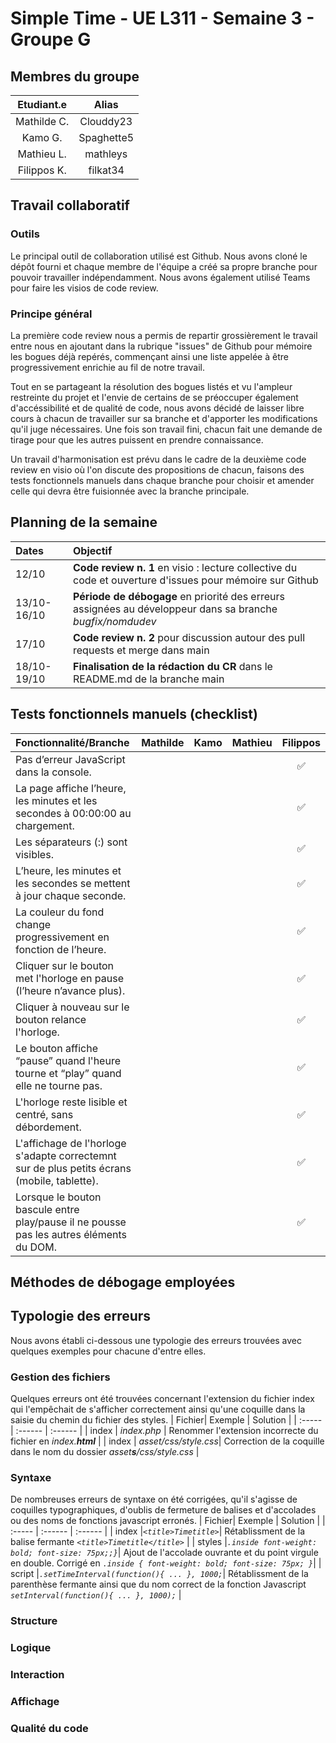 # Simple Time - UE L311 - Semaine 3 - Groupe G

## Membres du groupe

| Etudiant.e  |  Alias      |    
| :----------:|:-----------:| 
| Mathilde C. | Clouddy23   | 
| Kamo G.     | Spaghette5  |   
| Mathieu L.  | mathleys    |   
| Filippos K. | filkat34    | 

## Travail collaboratif

### Outils
Le principal outil de collaboration utilisé est Github. Nous avons cloné le dépôt fourni et chaque membre de l'équipe a créé sa propre branche pour pouvoir travailler indépendamment. Nous avons également utilisé Teams pour faire les visios de code review.

### Principe général
La première code review nous a permis de repartir grossièrement le travail entre nous en ajoutant dans la rubrique "issues" de Github pour mémoire les bogues déjà repérés, commençant ainsi une liste appelée à être progressivement enrichie au fil de notre travail. 

Tout en se partageant la résolution des bogues listés et vu l'ampleur restreinte du projet et l'envie de certains de se préoccuper également d'accéssibilité et de qualité de code, nous avons décidé de laisser libre cours à chacun de travailler sur sa branche et d'apporter les modifications qu'il juge nécessaires. Une fois son travail fini, chacun fait une demande de tirage pour que les autres puissent en prendre connaissance. 

Un travail d'harmonisation est prévu dans le cadre de la deuxième code review en visio où l'on discute des propositions de chacun, faisons des tests fonctionnels manuels dans chaque branche pour choisir et amender celle qui devra être fuisionnée avec la branche principale.

## Planning de la semaine
| Dates |  Objectif  |    
| :---|:---| 
| 12/10 | **Code review n. 1** en visio : lecture collective du code et ouverture d'issues pour mémoire sur Github |
| 13/10-16/10 | **Période de débogage** en priorité des erreurs assignées au développeur dans sa branche _bugfix/nomdudev_ |   
| 17/10		  | **Code review n. 2** pour discussion autour des pull requests et merge dans main |   
| 18/10-19/10 | **Finalisation de la rédaction du CR** dans le README.md de la branche main | 

## Tests fonctionnels manuels (checklist)
| Fonctionnalité/Branche | Mathilde | Kamo | Mathieu | Filippos |   
| :---|:---:|:---:| :---:| :---:|
|Pas d’erreur JavaScript dans la console.| | | |✅|
|La page affiche l’heure, les minutes et les secondes à 00:00:00 au chargement.| | | |✅|
|Les séparateurs (:) sont visibles.| | | |✅|
|L’heure, les minutes et les secondes se mettent à jour chaque seconde.| | | |✅|
|La couleur du fond change progressivement en fonction de l’heure.| | | |✅|
|Cliquer sur le bouton met l'horloge en pause (l’heure n’avance plus).| | | |✅|
|Cliquer à nouveau sur le bouton relance l'horloge.| | | |✅|
|Le bouton affiche “pause” quand l'heure tourne et “play” quand elle ne tourne pas.| | | |✅|
|L'horloge reste lisible et centré, sans débordement.| | | |✅|
|L'affichage de l'horloge s'adapte correctemnt sur de plus petits écrans (mobile, tablette).| | | |✅|
|Lorsque le bouton bascule entre play/pause il ne pousse pas les autres éléments du DOM. | | | |✅|

## Méthodes de débogage employées
## Typologie des erreurs
Nous avons établi ci-dessous une typologie des erreurs trouvées avec quelques exemples pour chacune d'entre elles.
### Gestion des fichiers
Quelques erreurs ont été trouvées concernant l'extension du fichier index qui l'empêchait de s'afficher correctement ainsi qu'une coquille dans la saisie du chemin du fichier des styles.
| Fichier| Exemple | Solution |
| :----- | :------ | :------  |
| index  | _index.php_	| Renommer l'extension incorrecte du fichier en _index.**html**_ |
| index	 | _asset/css/style.css_| Correction de la coquille dans le nom du dossier _asset**s**/css/style.css_ |
### Syntaxe
De nombreuses erreurs de syntaxe on été corrigées, qu'il s'agisse de coquilles typographiques, d'oublis de fermeture de balises et d'accolades ou des noms de fonctions javascript erronés.
| Fichier| Exemple | Solution |
| :----- | :------ | :------  |
| index  |_```<title>Timetitle>```_| Rétablissment de la balise fermante _```<title>Timetitle</title>```_ |
| styles |_```.inside font-weight: bold; font-size: 75px;;}```_| Ajout de l'accolade ouvrante et du point virgule en double. Corrigé en _```.inside { font-weight: bold; font-size: 75px; }```_|
| script |_```.setTimeInterval(function(){ ... }, 1000;```_| Rétablissment de la parenthèse fermante ainsi que du nom correct de la fonction Javascript _```setInterval(function(){ ... }, 1000);```_ |
### Structure
### Logique
### Interaction
### Affichage
### Qualité du code
